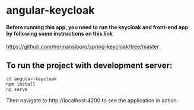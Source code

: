 # angular-keycloak

#### Before running this app, you need to run the keycloak and front-end app by following some instructions on this link 
https://github.com/normansiboro/spring-keycloak/tree/master

## To run the project with development server:
```
cd angular-keycloak
npm install
ng serve
```
Then navigate to http://localhost:4200 to see the application in action.
